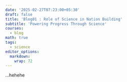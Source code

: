 ```yaml
---
date: '2025-02-27T07:23:00+05:30'
draft: false
title: 'Blog01 : Role of Science in Nation Building'
subtitle: 'Powering Progress Through Science'
courses:
  - blog
math: true
tags:
  - science
editor_options: 
  markdown: 
    wrap: 72
---
```

...hehehe
